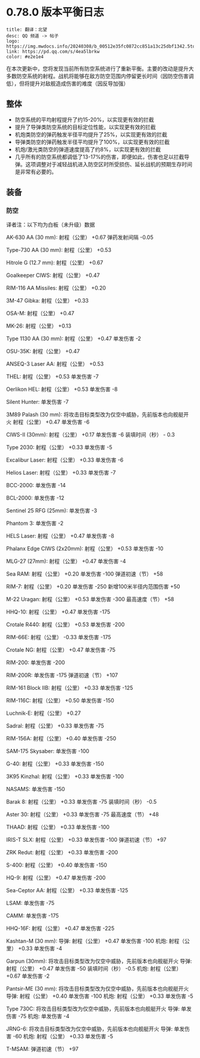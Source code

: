 # 0.78.0 版本平衡日志

```component VPCard
title: 翻译：北望
desc: QQ 频道 -> 帖子
logo: https://img.mwdocs.info/20240308/b_00512e35fc0872cc851a13c25dbf1342.5tqrrzhd7k.webp
link: https://pd.qq.com/s/4ea5lbrkw
color: #e2e1e4
```

在本次更新中，您将发现当前所有防空系统进行了重新平衡。主要的改动是提升大多数防空系统的射程。战机将能够在敌方防空范围内停留更长时间（因防空伤害调低），但将提升对敌舰造成伤害的难度（因反导加强）
 
## 整体 
 
- 防空系统的平均射程提升了约15-20%，以实现更有效的拦截 
- 提升了导弹类防空系统的目标定位性能，以实现更有效的拦截 
- 机炮类防空的弹药触发半径平均提升了25%，以实现更有效的拦截 
- 导弹类防空的弹药触发半径平均提升了100%，以实现更有效的拦截 
- 机炮/激光类防空的弹道速度提高了约8%，以实现更有效的拦截 
- 几乎所有的防空系统都调低了13-17%的伤害，即便如此，伤害也足以拦截导弹。这项调整对于减轻战机进入防空区时所受损伤、延长战机的预期生存时间是非常有必要的。 
 
## 装备

### 防空 

译者注：以下均为白板（未升级）数据 
 
AK-630 AA (30 mm): 
射程（公里） +0.67 
弹药发射间隔 -0.05 
 
Type-730 AA (30 mm): 
射程（公里） +0.53 
 
Hitrole G (12.7 mm): 
射程（公里） +0.67 
 
Goalkeeper CIWS: 
射程（公里） +0.47 
 
RIM-116 AA Missiles: 
射程（公里） +0.20 
 
3M-47 Gibka: 
射程（公里） +0.33 
 
OSA-M: 
射程（公里） +0.47 
 
MK-26: 
射程（公里） +0.13 
 
Type 1130 AA (30 mm): 
射程（公里） +0.47 
单发伤害 -2 
 
OSU-35K: 
射程（公里） +0.47 
 
ANSEQ-3 Laser AA: 
射程（公里） +0.53 
 
THEL: 
射程（公里） +0.53 
单发伤害 -7 
 
Oerlikon HEL: 
射程（公里） +0.53 
单发伤害 -8 
 
Silent Hunter: 
单发伤害 -7 
 
3М89 Palash (30 mm): 
将攻击目标类型改为仅空中威胁，先前版本也向舰艇开火 
射程（公里） +0.47 
单发伤害 -6 
 
CIWS-II (30mm): 
射程（公里） +0.17 
单发伤害 -6 
装填时间（秒） - 0.3 
 
Type 2030: 
射程（公里） +0.33 
单发伤害 -5 
 
Excalibur Laser: 
射程（公里） +0.33 
单发伤害 -6 
 
Helios Laser: 
射程（公里） +0.33 
单发伤害 -7 
 
BCC-2000: 
单发伤害 -14 
 
BCL-2000: 
单发伤害 -12 
 
Sentinel 25 RFG (25mm): 
单发伤害 -3 
 
Phantom 3: 
单发伤害 -2 
 
HELS Laser: 
射程（公里） +0.47 
单发伤害 -8 
 
Phalanx Edge CIWS (2x20mm): 
射程（公里） +0.53 
单发伤害 -10 
 
MLG-27 (27mm): 
射程（公里） +0.47 
单发伤害 -4 
 
Sea RAM: 
射程（公里） +0.20 
单发伤害 -100 
弹道初速（节） +58 
 
RIM-7: 
射程（公里） +0.20 
单发伤害 -250 
新增100米半径内范围伤害 +50 
 
M-22 Uragan: 
射程（公里） +0.53 
单发伤害 -300 
最高速度（节） +58 
 
HHQ-10: 
射程（公里） +0.47 
单发伤害 -175 
 
Crotale R440: 
射程（公里） +0.53 
单发伤害 -200 
 
RIM-66E: 
射程（公里） -0.33 
单发伤害 -175 
 
Crotale NG: 
射程（公里） +0.47 
单发伤害 -75 
 
RIM-200: 
单发伤害 -200 
 
RIM-200R: 
单发伤害 -175 
弹道初速（节） +107 
 
RIM-161 Block IIB: 
射程（公里） +0.33 
单发伤害 -125 
 
RIM-116C: 
射程（公里） +0.50 
单发伤害 -150 
 
Luchnik-E: 
射程（公里） +0.27 
 
Sadral: 
射程（公里） +0.33 
单发伤害 -75 
 
RIM-156A: 
射程（公里） +0.40 
单发伤害 -250 
 
SAM-175 Skysaber: 
单发伤害 -100 
 
G-40: 
射程（公里） +0.33 
单发伤害 -150 
 
3K95 Kinzhal: 
射程（公里） +0.33 
单发伤害 -100 
 
NASAMS: 
单发伤害 -150 
 
Barak 8: 
射程（公里） +0.33 
单发伤害 -75 
装填时间（秒） -0.5 
 
Aster 30: 
射程（公里） +0.33 
单发伤害 -75 
最高速度（节） +48 
 
THAAD: 
射程（公里） +0.33 
单发伤害 -100 
 
IRIS-T SLX: 
射程（公里） +0.33 
单发伤害 -100 
弹道初速（节） +97 
 
ZRK Redut: 
射程（公里） +0.33 
单发伤害 -200 
 
S-400: 
射程（公里） +0.40 
单发伤害 -150 
 
HQ-9: 
射程（公里） +0.47 
单发伤害 -200 
 
Sea-Ceptor AA: 
射程（公里） +0.33 
单发伤害 -125 
 
LSAM: 
单发伤害 -75 
 
CAMM: 
单发伤害 -175 
 
HHQ-16F: 
射程（公里） +0.47 
单发伤害 -225 
 
Kashtan-M (30 mm): 
导弹: 
射程（公里） +0.47 
单发伤害 -100 
机炮: 
射程（公里） +0.33 
单发伤害 -4 
 
Garpun (30mm): 
将攻击目标类型改为仅空中威胁，先前版本也向舰艇开火 
导弹: 
射程（公里） +0.47 
单发伤害 -50 
装填时间（秒） -0.5 
机炮: 
射程（公里） +0.67 
单发伤害 -2 
 
Pantsir-MЕ (30 mm): 
将攻击目标类型改为仅空中威胁，先前版本也向舰艇开火 
导弹: 
射程（公里） +0.40 
单发伤害 -100 
机炮: 
射程（公里） +0.33 
单发伤害 -5 
 
Type 730C: 
将攻击目标类型改为仅空中威胁，先前版本也向舰艇开火 
导弹: 
单发伤害 -75 
机炮: 
单发伤害 -4 
 
JRNG-6: 
将攻击目标类型改为仅空中威胁，先前版本也向舰艇开火 
导弹: 
单发伤害 -60 
机炮: 
射程（公里） +0.33 
单发伤害 -5 
 
T-MSAM: 
弹道初速（节） +97 